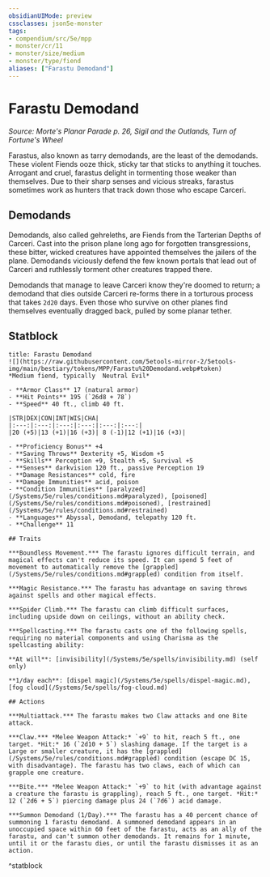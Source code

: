 ```yaml
---
obsidianUIMode: preview
cssclasses: json5e-monster
tags:
- compendium/src/5e/mpp
- monster/cr/11
- monster/size/medium
- monster/type/fiend
aliases: ["Farastu Demodand"]
---
```

# Farastu Demodand
*Source: Morte's Planar Parade p. 26, Sigil and the Outlands, Turn of Fortune's Wheel*  

Farastus, also known as tarry demodands, are the least of the demodands. These violent Fiends ooze thick, sticky tar that sticks to anything it touches. Arrogant and cruel, farastus delight in tormenting those weaker than themselves. Due to their sharp senses and vicious streaks, farastus sometimes work as hunters that track down those who escape Carceri.

## Demodands

Demodands, also called gehreleths, are Fiends from the Tarterian Depths of Carceri. Cast into the prison plane long ago for forgotten transgressions, these bitter, wicked creatures have appointed themselves the jailers of the plane. Demodands viciously defend the few known portals that lead out of Carceri and ruthlessly torment other creatures trapped there.

Demodands that manage to leave Carceri know they're doomed to return; a demodand that dies outside Carceri re-forms there in a torturous process that takes `2d20` days. Even those who survive on other planes find themselves eventually dragged back, pulled by some planar tether.

## Statblock

```ad-statblock
title: Farastu Demodand
![](https://raw.githubusercontent.com/5etools-mirror-2/5etools-img/main/bestiary/tokens/MPP/Farastu%20Demodand.webp#token)
*Medium fiend, typically  Neutral Evil*

- **Armor Class** 17 (natural armor)
- **Hit Points** 195 (`26d8 + 78`)
- **Speed** 40 ft., climb 40 ft.

|STR|DEX|CON|INT|WIS|CHA|
|:---:|:---:|:---:|:---:|:---:|:---:|
|20 (+5)|13 (+1)|16 (+3)| 8 (-1)|12 (+1)|16 (+3)|

- **Proficiency Bonus** +4
- **Saving Throws** Dexterity +5, Wisdom +5
- **Skills** Perception +9, Stealth +5, Survival +5
- **Senses** darkvision 120 ft., passive Perception 19
- **Damage Resistances** cold, fire
- **Damage Immunities** acid, poison
- **Condition Immunities** [paralyzed](/Systems/5e/rules/conditions.md#paralyzed), [poisoned](/Systems/5e/rules/conditions.md#poisoned), [restrained](/Systems/5e/rules/conditions.md#restrained)
- **Languages** Abyssal, Demodand, telepathy 120 ft.
- **Challenge** 11

## Traits

***Boundless Movement.*** The farastu ignores difficult terrain, and magical effects can't reduce its speed. It can spend 5 feet of movement to automatically remove the [grappled](/Systems/5e/rules/conditions.md#grappled) condition from itself.

***Magic Resistance.*** The farastu has advantage on saving throws against spells and other magical effects.

***Spider Climb.*** The farastu can climb difficult surfaces, including upside down on ceilings, without an ability check.

***Spellcasting.*** The farastu casts one of the following spells, requiring no material components and using Charisma as the spellcasting ability:

**At will**: [invisibility](/Systems/5e/spells/invisibility.md) (self only)

**1/day each**: [dispel magic](/Systems/5e/spells/dispel-magic.md), [fog cloud](/Systems/5e/spells/fog-cloud.md)

## Actions

***Multiattack.*** The farastu makes two Claw attacks and one Bite attack.

***Claw.*** *Melee Weapon Attack:* `+9` to hit, reach 5 ft., one target. *Hit:* 16 (`2d10 + 5`) slashing damage. If the target is a Large or smaller creature, it has the [grappled](/Systems/5e/rules/conditions.md#grappled) condition (escape DC 15, with disadvantage). The farastu has two claws, each of which can grapple one creature.

***Bite.*** *Melee Weapon Attack:* `+9` to hit (with advantage against a creature the farastu is grappling), reach 5 ft., one target. *Hit:* 12 (`2d6 + 5`) piercing damage plus 24 (`7d6`) acid damage.

***Summon Demodand (1/Day).*** The farastu has a 40 percent chance of summoning 1 farastu demodand. A summoned demodand appears in an unoccupied space within 60 feet of the farastu, acts as an ally of the farastu, and can't summon other demodands. It remains for 1 minute, until it or the farastu dies, or until the farastu dismisses it as an action.
```
^statblock